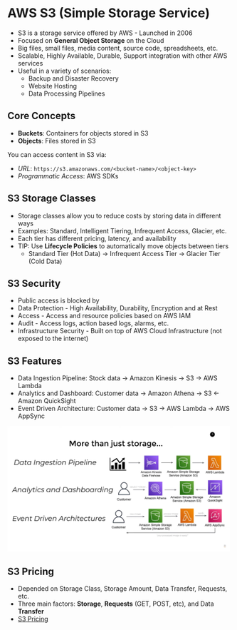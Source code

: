 # AWS S3 (Simple Storage Service)

- S3 is a storage service offered by AWS - Launched in 2006
- Focused on **General Object Storage** on the Cloud
- Big files, small files, media content, source code, spreadsheets, etc.
- Scalable, Highly Available, Durable, Support integration with other AWS services
- Useful in a variety of scenarios:
  - Backup and Disaster Recovery
  - Website Hosting
  - Data Processing Pipelines

## Core Concepts

- **Buckets**: Containers for objects stored in S3
- **Objects**: Files stored in S3

You can access content in S3 via:

- _URL_: `https://s3.amazonaws.com/<bucket-name>/<object-key>`
- _Programmatic Access_: AWS SDKs

## S3 Storage Classes

- Storage classes allow you to reduce costs by storing data in different ways
- Examples: Standard, Intelligent Tiering, Infrequent Access, Glacier, etc.
- Each tier has different pricing, latency, and availability
- TIP: Use **Lifecycle Policies** to automatically move objects between tiers
  - Standard Tier (Hot Data) -> Infrequent Access Tier -> Glacier Tier (Cold Data)

## S3 Security

- Public access is blocked by
- Data Protection - High Availability, Durability, Encryption and at Rest
- Access - Access and resource policies based on AWS IAM
- Audit - Access logs, action based logs, alarms, etc.
- Infrastructure Security - Built on top of AWS Cloud Infrastructure (not exposed to the internet)

## S3 Features

- Data Ingestion Pipeline: Stock data -> Amazon Kinesis -> S3 -> AWS Lambda
- Analytics and Dashboard: Customer data -> Amazon Athena -> S3 <- Amazon QuickSight
- Event Driven Architecture: Customer data -> S3 -> AWS Lambda -> AWS AppSync

<img src="images/s3-features.png" alt="S3 Features" width="500px" />

## S3 Pricing

- Depended on Storage Class, Storage Amount, Data Transfer, Requests, etc.
- Three main factors: **Storage**, **Requests** (GET, POST, etc), and Data **Transfer**
- [S3 Pricing](https://aws.amazon.com/s3/pricing/)
